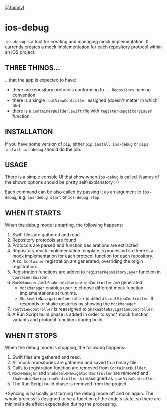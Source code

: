 [![tomnvt](https://circleci.com/gh/tomnvt/ios-debug.svg?style=shield&circle-token=ac247565d93c63e3e695882be5a5a3563c1553c5)](https://circleci.com/gh/tomnvt/ios-debug.svg?style=shield&circle-token=ac247565d93c63e3e695882be5a5a3563c1553c5)

# ios-debug

`ios-debug` is a tool for creating and managing mock implementation. It currently creates a mock implementation for each repository protocol within an iOS project.

## THREE THINGS...

...that the app is expected to have:

- there are repository protocols conforming to `...Repository` naming convention
- there is a single `rootViewController` assigned (doesn't matter in which file)
- there is a `ContainerBuilder.swift` file with `registerRepositoryLayer` function


## INSTALLATION

If you have some version of `pip`, either `pip install ios-debug` or `pip3 install ios-debug` should do the job.


## USAGE

There is a simple console UI that show when `ios-debug` is called. Names of the shown options should be pretty self-explanatory :-)

Each command can be also called by passing it as an argument to `ios-debug`, e.g. `ios-debug start` or `ios-debug stop`.


## WHEN IT STARTS

When the debug mode is starting, the following happens:

1. Swift files are gathered and read
2. Repository protocols are found
3. Protocols are parsed and function declarations are extracted
4. Repository mock implementation template is processed so there is a mock implementation for each protocol function for each repository. Also, `Container` registration are generated, overriding the origin registration.
5. Registration functions are added to `registerRepositoryLayer` function in `ContainerBuilder`.
6. `MockManager` and `ShakeableNavigationController` are generated.
    - `MockManager` enables user to choose different mock function implementations at runtime.
    - `ShakeableNavigationController` is used as `rootViewController`. It responds to shake gesterus by showing the `MockManager`.
7. `rootViewController` is reassigned to `ShakeableNavigationController`.
8. A Run Script build phase is added in order to sync* mock function variants and protocol functions during build.


## WHEN IT STOPS

When the debug mode is stopping, the following happens:
1. Swift files are gathered and read.
1. All mock repositories are gathered and saved to a binary file.
2. Calls to registration function are removed from `ContainerBuilder`.
3. `MockManager` and `ShakeableNavigationController` are removed and `ShakeableNavigationController` is unassigned as `rootViewController`.
4. The Run Script build phase is removed from the project.

*Syncing is basically just turning the debog mode off and on again. The whole process is designed to be a function of the code's state, so there are minimal side effect expectation during the processing.
